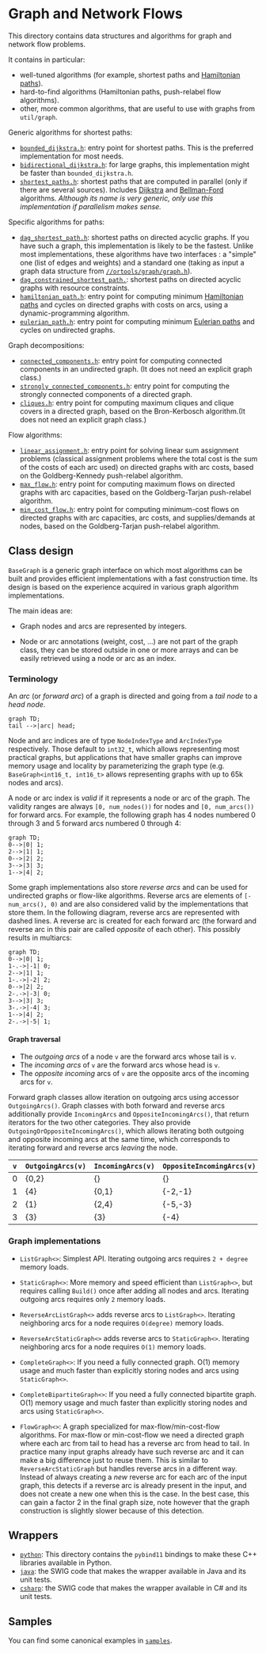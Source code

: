 # Graph and Network Flows

This directory contains data structures and algorithms for graph and network
flow problems.

It contains in particular:

* well-tuned algorithms (for example, shortest paths and
  [Hamiltonian paths](https://en.wikipedia.org/wiki/Hamiltonian_path)).
* hard-to-find algorithms (Hamiltonian paths, push-relabel flow algorithms).
* other, more common algorithms, that are useful to use with graphs from
  `util/graph`.

Generic algorithms for shortest paths:

* [`bounded_dijkstra.h`][bounded_dijkstra_h]: entry point for shortest paths.
  This is the preferred implementation for most needs.
* [`bidirectional_dijkstra.h`][bidirectional_dijkstra_h]: for large graphs,
  this implementation might be faster than `bounded_dijkstra.h`.
* [`shortest_paths.h`][shortest_paths_h]: shortest paths that are computed in
  parallel (only if there are several sources). Includes
  [Dijkstra](https://en.wikipedia.org/wiki/Dijkstra%27s_algorithm) and
  [Bellman-Ford](https://en.wikipedia.org/wiki/Bellman%E2%80%93Ford_algorithm)
  algorithms. *Although its name is very generic, only use this implementation
  if parallelism makes sense.*

Specific algorithms for paths:

* [`dag_shortest_path.h`][dag_shortest_path_h]: shortest paths on directed
  acyclic graphs. If you have such a graph, this implementation is likely to be
  the fastest. Unlike most implementations, these algorithms have two interfaces
  : a "simple" one (list of edges and weights) and a standard one (taking as
  input a graph data structure from [`//ortools/graph/graph.h`][graph_h]).
* [`dag_constrained_shortest_path.`][dag_constrained_shortest_path_h]: shortest
  paths on directed acyclic graphs with resource constraints.
* [`hamiltonian_path.h`][hamiltonian_path_h]: entry point for computing minimum
  [Hamiltonian paths](https://en.wikipedia.org/wiki/Hamiltonian_path) and cycles
  on directed graphs with costs on arcs, using a dynamic-programming algorithm.
* [`eulerian_path.h`][eulerian_path_h]: entry point for computing minimum
  [Eulerian paths](https://en.wikipedia.org/wiki/Eulerian_path) and cycles on
  undirected graphs.

Graph decompositions:

* [`connected_components.h`][connected_components_h]: entry point for computing
  connected components in an undirected graph. (It does not need an explicit
  graph class.)
* [`strongly_connected_components.h`][strongly_connected_components_h]: entry
  point for computing the strongly connected components of a directed graph.
* [`cliques.h`][cliques_h]: entry point for computing maximum cliques and clique
  covers in a directed graph, based on the Bron-Kerbosch algorithm.(It does not
  need an explicit graph class.)

Flow algorithms:

* [`linear_assignment.h`][linear_assignment_h]: entry point for solving linear
  sum assignment problems (classical assignment problems where the total cost is
  the sum of the costs of each arc used) on directed graphs with arc costs,
  based on the Goldberg-Kennedy push-relabel algorithm.
* [`max_flow.h`][max_flow_h]: entry point for computing maximum flows on
  directed graphs with arc capacities, based on the Goldberg-Tarjan push-relabel
  algorithm.
* [`min_cost_flow.h`][min_cost_flow_h]: entry point for computing minimum-cost
  flows on directed graphs with arc capacities, arc costs, and supplies/demands
  at nodes, based on the Goldberg-Tarjan push-relabel algorithm.

## Class design

`BaseGraph` is a generic graph interface on which most algorithms can be built
and provides efficient implementations with a fast construction time. Its design
is based on the experience acquired in various graph algorithm implementations.

The main ideas are:

-   Graph nodes and arcs are represented by integers.

-   Node or arc annotations (weight, cost, ...) are not part of the graph class,
    they can be stored outside in one or more arrays and can be easily retrieved
    using a node or arc as an index.

### Terminology

An *arc* (or *forward arc*) of a graph is directed and going from a *tail node*
to a *head node*.

```mermaid
graph TD;
tail -->|arc| head;
```

Node and arc indices are of type `NodeIndexType` and `ArcIndexType`
respectively. Those default to `int32_t`, which allows representing most
practical graphs, but applications that have smaller graphs can improve memory
usage and locality by parameterizing the graph type (e.g. `BaseGraph<int16_t,
int16_t>` allows representing graphs with up to 65k nodes and arcs).

A node or arc index is *valid* if it represents a node or arc of the graph. The
validity ranges are always `[0, num_nodes())` for nodes and `[0, num_arcs())`
for forward arcs. For example, the following graph has 4 nodes numbered 0
through 3 and 5 forward arcs numbered 0 through 4:

```mermaid
graph TD;
0-->|0| 1;
2-->|1| 1;
0-->|2| 2;
3-->|3| 3;
1-->|4| 2;
```

Some graph implementations also store *reverse arcs* and can be used for
undirected graphs or flow-like algorithms. Reverse arcs are elements of
`[-num_arcs(), 0)` and are also considered valid by the implementations that
store them. In the following diagram, reverse arcs are represented with dashed
lines. A reverse arc is created for each forward arc (the forward and
reverse arc in this pair are called *opposite* of each other). This possibly
results in multiarcs:

```mermaid
graph TD;
0-->|0| 1;
1-.->|-1| 0;
2-->|1| 1;
1-.->|-2| 2;
0-->|2| 2;
2-.->|-3| 0;
3-->|3| 3;
3-.->|-4| 3;
1-->|4| 2;
2-.->|-5| 1;
```

#### Graph traversal

-   The *outgoing arcs* of a node `v` are the forward arcs whose tail is `v`.
-   The *incoming arcs* of `v` are the forward arcs whose head is `v`.
-   The *opposite incoming* arcs of `v` are the opposite arcs of the incoming
    arcs for `v`.

Forward graph classes allow iteration on outgoing arcs using accessor
`OutgoingArcs()`. Graph classes with both forward and reverse arcs additionally
provide `IncomingArcs` and `OppositeIncomingArcs()`, that return iterators for
the two other categories. They also provide `OutgoingOrOppositeIncomingArcs()`,
which allows iterating both outgoing and opposite incoming arcs at the same
time, which corresponds to iterating forward and reverse arcs *leaving* the
node.

`v` | `OutgoingArcs(v)` | `IncomingArcs(v)` | `OppositeIncomingArcs(v)` | `OutgoingOrOppositeIncoming(v)`
--- | ----------------- | ----------------- | ------------------------- | -------------------------------
0   | {0,2}             | {}                | {}                        | {0,2}
1   | {4}               | {0,1}             | {-2,-1}                   | {-2,-1,4}
2   | {1}               | {2,4}             | {-5,-3}                   | {-5,-3,1}
3   | {3}               | {3}               | {-4}                      | {-4,3}

### Graph implementations

-   `ListGraph<>`: Simplest API. Iterating outgoing arcs requires `2 + degree`
    memory loads.

-   `StaticGraph<>`: More memory and speed efficient than `ListGraph<>`, but
    requires calling `Build()` once after adding all nodes and arcs. Iterating
    outgoing arcs requires only `2` memory loads.

-   `ReverseArcListGraph<>` adds reverse arcs to `ListGraph<>`. Iterating
    neighboring arcs for a node requires `O(degree)` memory loads.

-   `ReverseArcStaticGraph<>` adds reverse arcs to `StaticGraph<>`. Iterating
    neighboring arcs for a node requires `O(1)` memory loads.

-   `CompleteGraph<>`: If you need a fully connected graph. O(1) memory usage
    and much faster than explicitly storing nodes and arcs using
    `StaticGraph<>`.

-   `CompleteBipartiteGraph<>`: If you need a fully connected bipartite graph.
    O(1) memory usage and much faster than explicitly storing nodes and arcs
    using `StaticGraph<>`.

-   `FlowGraph<>`: A graph specialized for max-flow/min-cost-flow algorithms.
    For max-flow or min-cost-flow we need a directed graph where each arc from
    tail to head has a reverse arc from head to tail. In practice many input
    graphs already have such reverse arc and it can make a big difference just
    to reuse them. This is similar to `ReverseArcStaticGraph` but handles
    reverse arcs in a different way. Instead of always creating a *new* reverse
    arc for each arc of the input graph, this detects if a reverse arc is
    already present in the input, and does not create a new one when this is the
    case. In the best case, this can gain a factor 2 in the final graph size,
    note however that the graph construction is slightly slower because of this
    detection.

## Wrappers

* [`python`](python): This directory contains the `pybind11` bindings to make
  these C++ libraries available in Python.
* [`java`](java): the SWIG code that makes the wrapper available in Java and its
  unit tests.
* [`csharp`](csharp): the SWIG code that makes the wrapper available in C# and
  its unit tests.

## Samples

You can find some canonical examples in [`samples`][samples].

<!-- Links used throughout the document. -->
[graph_h]: ../graph/graph.h
[bounded_dijkstra_h]: ../graph/bounded_dijkstra.h
[bidirectional_dijkstra_h]: ../graph/bidirectional_dijkstra.h
[shortest_paths_h]: ../graph/shortest_paths.h
[dag_shortest_path_h]: ../graph/dag_shortest_path.h
[dag_constrained_shortest_path_h]: ../graph/dag_constrained_shortest_path.h
[hamiltonian_path_h]: ../graph/hamiltonian_path.h
[eulerian_path_h]: ../graph/eulerian_path.h
[connected_components_h]: ../graph/connected_components.h
[strongly_connected_components_h]: ../graph/strongly_connected_components.h
[cliques_h]: ../graph/cliques.h
[linear_assignment_h]: ../graph/linear_assignment.h
[max_flow_h]: ../graph/max_flow.h
[min_cost_flow_h]: ../graph/min_cost_flow.h
[samples]: ../graph/samples/
[graph]: ../graph/
